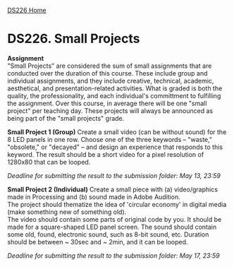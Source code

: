 [DS226 Home](home.md)

# DS226. Small Projects

**Assignment**  
"Small Projects" are considered the sum of small assignments that are conducted over the duration of this course. These include group and individual assignments, and they include creative, technical, academic, aesthetical, and presentation-related activities. What is graded is both the quality, the professionality, and each individual's committment to fulfilling the assignment. Over this course, in average there will be one "small project" per teaching day. These projects will always be announced as being part of the "small projects" grade.

**Small Project 1 (Group)**
Create a small video (can be without sound) for the 8 LED panels in one row. Choose one of the three keywords – "waste," "obsolete," or "decayed" – and design an experience that responds to this keyword. The result should be a short video for a pixel resolution of 1280x80 that can be looped.

*Deadline for submitting the result to the submission folder: May 13, 23:59*


**Small Project 2 (Individual)**
Create a small piece with (a) video/graphics made in Processing and (b) sound made in Adobe Audition.  
The project should thematize the idea of 'circular economy' in digital media (make something new of something old).  
The video should contain some parts of original code by you. It should be made for a square-shaped LED panel screen.
The sound should contain some old, found, electronic sound, such as 8-bit sound, etc. 
Duration should be between ~ 30sec and ~ 2min, and it can be looped.

*Deadline for submitting the result to the submission folder: May 17, 23:59*